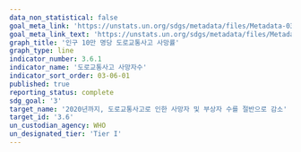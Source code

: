 ```yaml
---
data_non_statistical: false
goal_meta_link: 'https://unstats.un.org/sdgs/metadata/files/Metadata-03-06-01.pdf'
goal_meta_link_text: 'https://unstats.un.org/sdgs/metadata/files/Metadata-03-06-01.pdf'
graph_title: '인구 10만 명당 도로교통사고 사망률'
graph_type: line
indicator_number: 3.6.1
indicator_name: '도로교통사고 사망자수'
indicator_sort_order: 03-06-01
published: true
reporting_status: complete
sdg_goal: '3'
target_name: '2020년까지, 도로교통사고로 인한 사망자 및 부상자 수를 절반으로 감소'
target_id: '3.6'
un_custodian_agency: WHO
un_designated_tier: 'Tier I'
---
```

